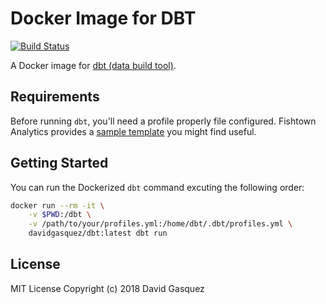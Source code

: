 # Docker Image for DBT

[![Build Status](https://travis-ci.org/davidgasquez/dbt-docker.svg?branch=master)](https://travis-ci.org/davidgasquez/dbt-docker)

A Docker image for [dbt (data build tool)](https://github.com/fishtown-analytics/dbt).

## Requirements

Before running `dbt`, you'll need a profile properly file configured. Fishtown Analytics provides a [sample template](https://github.com/fishtown-analytics/dbt/blob/development/sample.profiles.yml) you might find useful.

## Getting Started

You can run the Dockerized `dbt` command excuting the following order:

```bash
docker run --rm -it \
    -v $PWD:/dbt \
    -v /path/to/your/profiles.yml:/home/dbt/.dbt/profiles.yml \
    davidgasquez/dbt:latest dbt run
```

## License

MIT License Copyright (c) 2018 David Gasquez
